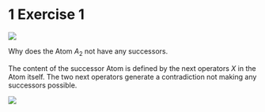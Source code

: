 # 1 Exercise 1 
![](Exercises%20Session%2034_image_1.png)

Why does the Atom $A_2$ not have any successors.

The content of the successor Atom is defined by the next operators $X$ in the Atom itself. The two next operators generate a contradiction not making any successors possible.

![](Exercises%20Session%2034_image_2.png)